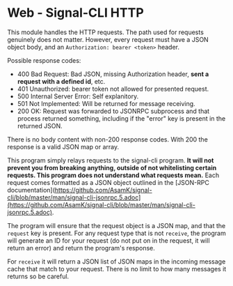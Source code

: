 # Web - Signal-CLI HTTP

This module handles the HTTP requests. The path used for requests genuinely does not matter. However, every request must have a JSON object body, and an `Authorization: bearer <token>` header.

Possible response codes:

* 400 Bad Request: Bad JSON, missing Authorization header, **sent a request with a defined id**, etc.
* 401 Unauthorized: bearer token not allowed for presented request.
* 500 Internal Server Error: Self explanitory.
* 501 Not Implemented: Will be returned for message receiving.
* 200 OK: Request was forwarded to JSONRPC subprocess and that process returned something, including if the "error" key is present in the returned JSON.

There is no body content with non-200 response codes. With 200 the response is a valid JSON map or array.

This program simply relays requests to the signal-cli program. **It will not prevent you from breaking anything, outside of not whitelisting certain requests. This program does not understand what requests mean.** Each request comes formatted as a JSON object outlined in the [JSON-RPC documentation](https://github.com/AsamK/signal-cli/blob/master/man/signal-cli-jsonrpc.5.adoc](https://github.com/AsamK/signal-cli/blob/master/man/signal-cli-jsonrpc.5.adoc).

The program will ensure that the request object is a JSON map, and that the `request` key is present. For any request type that is not `receive`, the program will generate an ID for your request (do not put on in the request, it will return an error) and return the program's response.

For `receive` it will return a JSON list of JSON maps in the incoming message cache that match to your request. There is no limit to how many messages it returns so be careful.